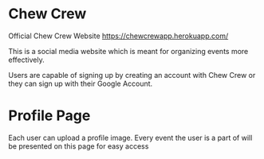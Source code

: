 # Chew Crew
Official Chew Crew Website
https://chewcrewapp.herokuapp.com/


This is a social media website which is meant for organizing events more effectively.

Users are capable of signing up by creating an account with Chew Crew or they can sign up with their Google Account.

# Profile Page
Each user can upload a profile image.
Every event the user is a part of will be presented on this page for easy access

#
